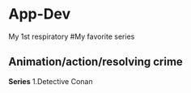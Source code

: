 # App-Dev
My 1st respiratory
#My favorite series
## Animation/action/resolving crime
**Series**
1.Detective Conan
